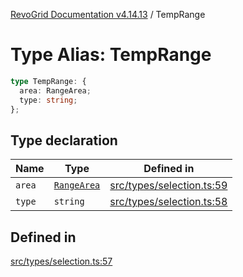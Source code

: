 [RevoGrid Documentation v4.14.13](README.md) / TempRange

# Type Alias: TempRange

```ts
type TempRange: {
  area: RangeArea;
  type: string;
};
```

## Type declaration

| Name | Type | Defined in |
| ------ | ------ | ------ |
| `area` | [`RangeArea`](TypeAlias.RangeArea.md) | [src/types/selection.ts:59](https://github.com/revolist/revogrid/blob/4eff1607ca8ee7d75f31750c713182488767268a/src/types/selection.ts#L59) |
| `type` | `string` | [src/types/selection.ts:58](https://github.com/revolist/revogrid/blob/4eff1607ca8ee7d75f31750c713182488767268a/src/types/selection.ts#L58) |

## Defined in

[src/types/selection.ts:57](https://github.com/revolist/revogrid/blob/4eff1607ca8ee7d75f31750c713182488767268a/src/types/selection.ts#L57)

